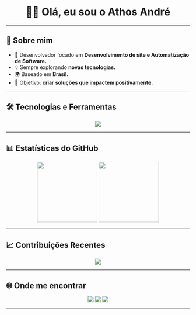 <h1 align="center">👨‍💻 Olá, eu sou o Athos André</h1>

---

## 🧑 Sobre mim
- 🚀 Desenvolvedor focado em **Desenvolvimento de site e Automatização de Software.**
- 💡 Sempre explorando **novas tecnologias.**
- 🌍 Baseado em **Brasil.**
- 🎯 Objetivo: **criar soluções que impactem positivamente.**

---

## 🛠️ Tecnologias e Ferramentas
<p align="center">
  <img src="https://skillicons.dev/icons?i=python,js,html,css,github,vscode" />
</p>

---

## 📊 Estatísticas do GitHub
<p align="center">
  <img src="https://github-readme-stats.vercel.app/api?username=Neskquik&show_icons=true&theme=tokyonight&hide_border=true" height="165"/>
  <img src="https://github-readme-stats.vercel.app/api/top-langs/?username=Neskquik&layout=compact&theme=tokyonight&hide_border=true" height="165"/>
</p>

---

## 📈 Contribuições Recentes
<p align="center">
  <img src="https://github-readme-activity-graph.vercel.app/graph?username=Nesquik&theme=tokyo-night&hide_border=true" />
</p>

---

## 🌐 Onde me encontrar
<p align="center">
  <a href="https://www.linkedin.com/in/seu-linkedin"><img src="https://img.shields.io/badge/-LinkedIn-blue?style=flat-square&logo=linkedin" /></a>
  <a href="https://github.com/Neskquik"><img src="https://img.shields.io/badge/-GitHub-181717?style=flat-square&logo=github" /></a>
  <a href="mailto:andreterto007@hotmail.com"><img src="https://img.shields.io/badge/-Gmail-D14836?style=flat-square&logo=gmail&logoColor=white" /></a>
</p>

---
